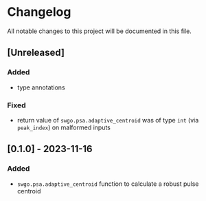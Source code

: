 # Changelog

All notable changes to this project will be documented in this file.

## [Unreleased]

### Added

- type annotations

### Fixed

- return value of `swgo.psa.adaptive_centroid` was of type `int` (via `peak_index`) on malformed inputs

## [0.1.0] - 2023-11-16

### Added

- `swgo.psa.adaptive_centroid` function to calculate a robust pulse centroid

